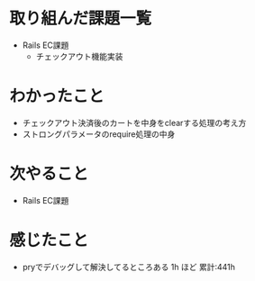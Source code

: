# 取り組んだ課題一覧
- Rails EC課題
  - チェックアウト機能実装
# わかったこと
- チェックアウト決済後のカートを中身をclearする処理の考え方
- ストロングパラメータのrequire処理の中身
# 次やること
- Rails EC課題
# 感じたこと
- pryでデバッグして解決してるところある
1h ほど
累計:441h




